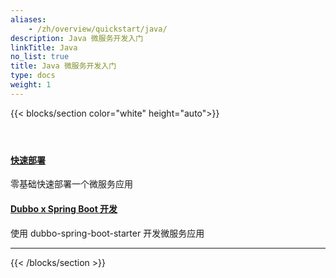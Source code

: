 ```yaml
---
aliases:
    - /zh/overview/quickstart/java/
description: Java 微服务开发入门
linkTitle: Java
no_list: true
title: Java 微服务开发入门
type: docs
weight: 1
---
```




{{< blocks/section color="white" height="auto">}}
<div class="td-content list-page">
    <div class="lead"></div><header class="article-meta">
    </header><div class="row">
    <div class="col-sm col-md-6 mb-4">
        <div class="h-100 card shadow" href="#">
            <div class="card-body">
                <h4 class="card-title">
                     <a href='{{< relref "./brief" >}}'>快速部署</a>
                </h4>
                <p>零基础快速部署一个微服务应用</p>
            </div>
        </div>
    </div>
    <div class="col-sm col-md-6 mb-4">
        <div class="h-100 card shadow" href="#">
            <div class="card-body">
                <h4 class="card-title">
                     <a href='{{< relref "./spring-boot" >}}'>Dubbo x Spring Boot 开发</a>
                </h4>
                <p>使用 dubbo-spring-boot-starter 开发微服务应用</p>
            </div>
        </div>
    </div>
</div>
<hr>
</div>

{{< /blocks/section >}}
